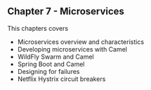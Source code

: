 Chapter 7 - Microservices
-------------------------

This chapters covers

- Microservices overview and characteristics
- Developing microservices with Camel
- WildFly Swarm and Camel
- Spring Boot and Camel
- Designing for failures
- Netflix Hystrix circuit breakers
